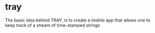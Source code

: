 # tray
The basic idea behind TRAY, is to create a mobile app that allows one to keep track of a stream of time-stamped strings
